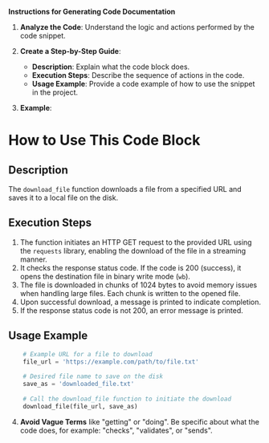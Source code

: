 **Instructions for Generating Code Documentation**

1. **Analyze the Code**: Understand the logic and actions performed by the code snippet.

2. **Create a Step-by-Step Guide**:
    - **Description**: Explain what the code block does.
    - **Execution Steps**: Describe the sequence of actions in the code.
    - **Usage Example**: Provide a code example of how to use the snippet in the project.

3. **Example**:

How to Use This Code Block
=========================================================================================

Description
-------------------------
The `download_file` function downloads a file from a specified URL and saves it to a local file on the disk.

Execution Steps
-------------------------
1. The function initiates an HTTP GET request to the provided URL using the `requests` library, enabling the download of the file in a streaming manner.
2. It checks the response status code. If the code is 200 (success), it opens the destination file in binary write mode (`wb`).
3. The file is downloaded in chunks of 1024 bytes to avoid memory issues when handling large files. Each chunk is written to the opened file.
4. Upon successful download, a message is printed to indicate completion.
5. If the response status code is not 200, an error message is printed.

Usage Example
-------------------------

```python
    # Example URL for a file to download
    file_url = 'https://example.com/path/to/file.txt'
    
    # Desired file name to save on the disk
    save_as = 'downloaded_file.txt'
    
    # Call the download_file function to initiate the download
    download_file(file_url, save_as) 
```

4. **Avoid Vague Terms** like "getting" or "doing". Be specific about what the code does, for example: "checks", "validates", or "sends".